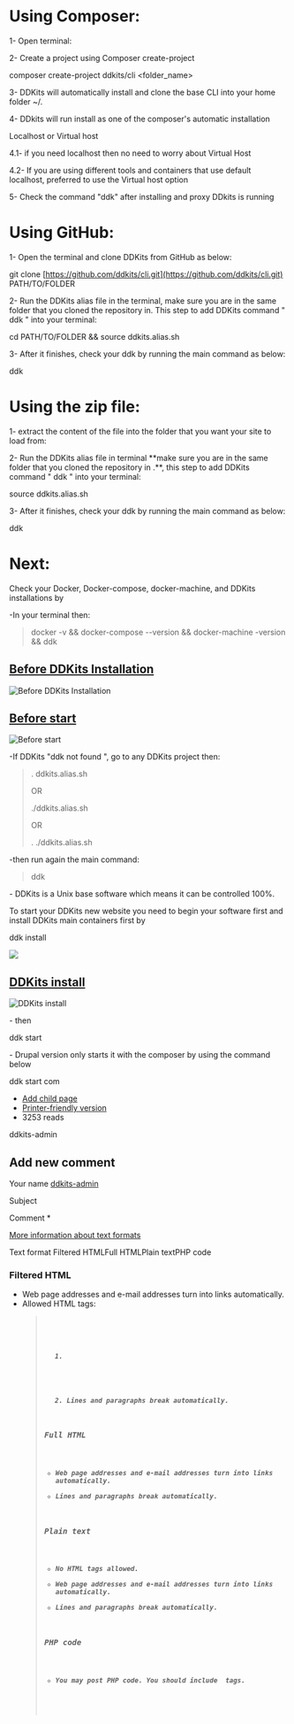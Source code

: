 Using Composer:
===============

1- Open terminal:

2- Create a project using Composer create-project

composer create-project ddkits/cli <folder\_name>

3- DDKits will automatically install and clone the base CLI into your home folder ~/.

4- DDkits will run install as one of the composer's automatic installation

Localhost or Virtual host 

4.1- if you need localhost then no need to worry about Virtual Host 

4.2- If you are using different tools and containers that use default localhost, preferred to use the Virtual host option

5- Check the command "ddk" after installing and proxy DDkits is running

Using GitHub:
=============

1- Open the terminal and clone DDKits from GitHub as below:

git clone [https://github.com/ddkits/cli.git](https://github.com/ddkits/cli.git)  PATH/TO/FOLDER

2- Run the DDKits alias file in the terminal, make sure you are in the same folder that you cloned the repository in. This step to add DDKits command " ddk " into your terminal:

cd  PATH/TO/FOLDER && source ddkits.alias.sh

3- After it finishes, check your ddk by running the main command as below:

ddk

Using the zip file:
===================

1- extract the content of the file into the folder that you want your site to load from:

2- Run the DDKits alias file in terminal \*\*make sure you are in the same folder that you cloned the repository in .\*\*, this step to add DDKits command " ddk " into your terminal:

source ddkits.alias.sh

3- After it finishes, check your ddk by running the main command as below:

ddk

Next:
=====

Check your Docker, Docker-compose, docker-machine, and DDKits installations by 

\-In your terminal then: 

>  docker -v && docker-compose --version && docker-machine -version  && ddk

[Before DDKits Installation](/file/142)
---------------------------------------

![Before DDKits Installation](https://ddkits.com/sites/files/Screen%20Shot%202017-08-17%20at%201.53.44%20PM.png "Before DDKits Installation")

[Before start](/file/143)
-------------------------

![Before start](https://ddkits.com/sites/files/Screen%20Shot%202017-08-17%20at%201.53.39%20PM.png "Before start")

\-If DDKits  "ddk not found ", go to any DDKits project then:

> . ddkits.alias.sh
> 
> OR
> 
> ./ddkits.alias.sh
> 
> OR
> 
> . ./ddkits.alias.sh

\-then run again the main command:

> ddk

\- DDKits is a Unix base software which means it can be controlled 100%.

To start your DDKits new website you need to begin your software first and install DDKits main containers first by 

ddk install

![](https://ddkits.com/sites/default/files/Screen%20Shot%202017-07-03%20at%209.27.13%20AM.png)

[DDKits install](/file/36)
--------------------------

![DDKits install](https://ddkits.com/sites/files/Screen%20Shot%202017-07-03%20at%209.25.41%20AM.png "DDKits install")

\- then 

ddk start

\- Drupal version only starts it with the composer by using the command below

ddk start com

*   [Add child page](/node/add/book?parent=632)
*   [Printer-friendly version](/book/export/html/4 "Show a printer-friendly version of this book page and its sub-pages.")
*   3253 reads

ddkits-admin

Add new comment
---------------

Your name [ddkits-admin](/users/ddkits-admin "View user profile.")

Subject 

Comment \*

[More information about text formats](/filter/tips)

Text format Filtered HTMLFull HTMLPlain textPHP code

### Filtered HTML

*   Web page addresses and e-mail addresses turn into links automatically.
*   Allowed HTML tags: <a> <em> <strong> <cite> <blockquote> <code> <ul> <ol> <li> <dl> <dt> <dd>
*   Lines and paragraphs break automatically.

### Full HTML

*   Web page addresses and e-mail addresses turn into links automatically.
*   Lines and paragraphs break automatically.

### Plain text

*   No HTML tags allowed.
*   Web page addresses and e-mail addresses turn into links automatically.
*   Lines and paragraphs break automatically.

### PHP code

*   You may post PHP code. You should include <?php ?> tags.